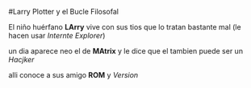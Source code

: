 #Larry Plotter y el Bucle Filosofal

El niño huérfano **LArry** vive con sus tios que lo tratan bastante mal (le hacen usar *Internte Explorer*)

un dia aparece neo el de **MAtrix** y le dice que el tambien puede ser un *Hacjker*

alli conoce a sus amigo **ROM** y *Version*

